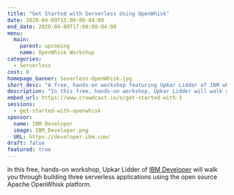 ```yaml
---
title: "Get Started with Serverless Using OpenWhisk"
date: 2020-04-09T15:00:00-04:00
end_date: 2020-04-09T17:00:00-04:00
menu:
  main:
    parent: upcoming
    name: OpenWhisk Workshop
categories:
  - Serverless
cost: 0
homepage_banner: Severless-OpenWhisk.jpg
short_desc: "A free, hands-on workshop featuring Upkar Lidder of IBM who will walk you through building three serverless applications using the open source Apache OpenWhisk platform."
description: "In this free, hands-on workshop, Upkar Lidder will walk you through building three serverless applications using the open source Apache OpenWhisk platform."
embed_url: https://www.crowdcast.io/e/get-started-with-3
sessions:
  - get-started-with-openwhisk
sponsor:
  name: IBM Developer
  image: IBM_Developer.png
  URL: https://developer.ibm.com/
draft: false
featured: true
---
```


In this free, hands-on workshop, Upkar Lidder of [IBM Developer](https://developer.ibm.com/) will walk you through building three serverless applications using the open source Apache OpenWhisk platform.
